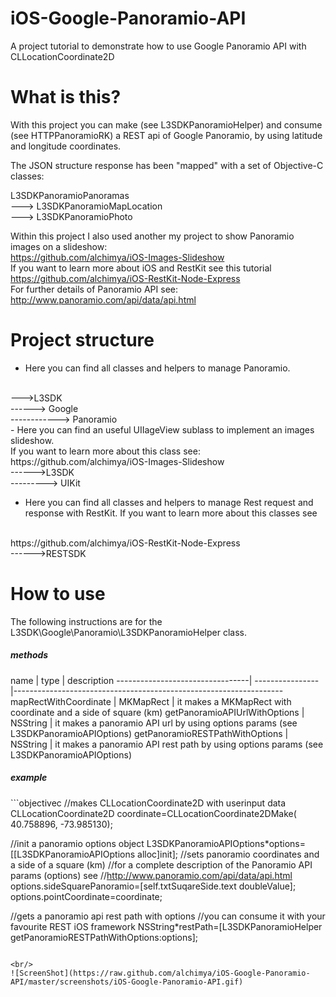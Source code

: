 # iOS-Google-Panoramio-API
A project tutorial to demonstrate how to use Google Panoramio API with CLLocationCoordinate2D

# What is this?
With this project you can make (see L3SDKPanoramioHelper) and consume (see HTTPPanoramioRK) a REST api of Google Panoramio, by using latitude and longitude coordinates.

The JSON structure response has been "mapped" with a set of Objective-C classes:

L3SDKPanoramioPanoramas
<br/>
---> L3SDKPanoramioMapLocation
<br/>
---> L3SDKPanoramioPhoto

Within this project I also used another my project to show Panoramio images on a slideshow:
<br/>
https://github.com/alchimya/iOS-Images-Slideshow
<br/>
If you want to learn more about iOS and RestKit see this tutorial
<br/>
https://github.com/alchimya/iOS-RestKit-Node-Express
<br/>
For further details of Panoramio API see:
<br/>
http://www.panoramio.com/api/data/api.html

# Project structure

- Here you can find all classes and helpers to manage Panoramio.
<br/>
--->L3SDK
<br/>
------> Google
<br/>
------------> Panoramio
<br/>
- Here you can find an useful UIIageView sublass to implement an images slideshow.
<br/>
If you want to learn more about this class see:
<br/>
https://github.com/alchimya/iOS-Images-Slideshow
<br/>
------>L3SDK
<br/>
---------> UIKit
        
- Here you can find all classes and helpers to manage Rest request and response with RestKit.
If you want to learn more about this classes see
<br/>
https://github.com/alchimya/iOS-RestKit-Node-Express
<br/>
------>RESTSDK


# How to use

The following instructions are for the L3SDK\Google\Panoramio\L3SDKPanoramioHelper class.


<h5>methods</h5>
  name                           |     type        |   description    
---------------------------------| ----------------|-------------------------------------------------------------------
mapRectWithCoordinate            | MKMapRect       | it makes a MKMapRect with coordinate and a side of square (km)
getPanoramioAPIUrlWithOptions    | NSString        | it makes a panoramio API url by using options params (see L3SDKPanoramioAPIOptions)
getPanoramioRESTPathWithOptions  | NSString        | it makes a panoramio API rest path by using options params (see L3SDKPanoramioAPIOptions)



<h5>example</h5>
```objectivec
  //makes CLLocationCoordinate2D with userinput data
  CLLocationCoordinate2D coordinate=CLLocationCoordinate2DMake(
                          40.758896,
                          -73.985130);
  
  //init a panoramio options object
  L3SDKPanoramioAPIOptions*options=[[L3SDKPanoramioAPIOptions alloc]init];
  //sets panoramio coordinates and a side of a square (km)
  //for a complete description of the Panoramio API params (options) see
  //http://www.panoramio.com/api/data/api.html
  options.sideSquarePanoramio=[self.txtSuqareSide.text doubleValue];
  options.pointCoordinate=coordinate;
  
  //gets a panoramio api rest path with options
  //you can consume it with your favourite REST iOS framework
  NSString*restPath=[L3SDKPanoramioHelper getPanoramioRESTPathWithOptions:options];
```

<br/>
![ScreenShot](https://raw.github.com/alchimya/iOS-Google-Panoramio-API/master/screenshots/iOS-Google-Panoramio-API.gif)
